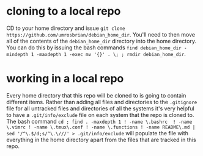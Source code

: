 # cloning to a local repo

CD to your home directory and issue `git clone https://github.com/umrosbrian/debian_home_dir`.  You'll need to then move all of the contents of the `debian_home_dir` directory into the home directory.  You can do this by issuing the bash commands `find debian_home_dir -mindepth 1 -maxdepth 1 -exec mv '{}' . \; ; rmdir debian_home_dir`.

# working in a local repo

Every home directory that this repo will be cloned to is going to contain different items.  Rather than adding all files and directories to the `.gitignore` file for all untracked files and directories of all the systems it's very helpful to have a `.git/info/exclude` file on each system that the repo is cloned to.  The bash command `cd ; find . -maxdepth 1 ! -name \.bashrc  ! -name \.vimrc ! -name \.tmux\.conf ! -name \.functions ! -name README\.md | sed '/^\.$/d;s/^\.\///' > .git/info/exclude` will populate the file with everything in the home directory apart from the files that are tracked in this repo.
